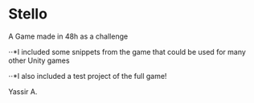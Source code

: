 # Stello

A Game made in 48h as a challenge

⋅⋅*I included some snippets from the game that could be used for many other Unity games

⋅⋅*I also included a test project of the full game!

Yassir A.
